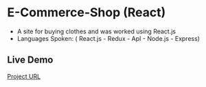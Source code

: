 # E-Commerce-Shop (React)
- A site for buying clothes and was worked using React.js
- Languages Spoken: ( React.js - Redux - ApI - Node.js - Express)

## Live Demo
[Project URL](https://e-commerce-shop-react.netlify.app/)
